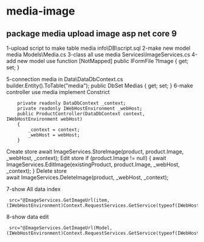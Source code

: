 # media-image
package media upload image asp net core 9
---------------------------------------------------------------------

1-upload script to make table media info\DB\script.sql
2-make new model media  Models\Media.cs
3-class all use media Services\ImageServices.cs
4-add new model use function 
        [NotMapped]
        public IFormFile ?Image { get; set; }
        
5-connection media in  Data\DataDbContext.cs
       builder.Entity<Media>().ToTable("media");
       public DbSet<Media> Medias { get; set; }
6-make controller use media 
    implement  Constrict
    
        private readonly DataDbContext _context;
        private readonly IWebHostEnvironment _webHost;
        public ProductController(DataDbContext context, IWebHostEnvironment webHost)
        {
            _context = context;
            _webHost = webHost;
        }    
        
Create store
    await ImageServices.StoreImage(product, product.Image, _webHost, _context);
Edit store
    if (product.Image != null)
    {
        await ImageServices.EditImage(existingProduct, product.Image, _webHost, _context);
    }
Delete store    
    await ImageServices.DeleteImage(product, _webHost, _context);
    
7-show All data index 

     src="@ImageServices.GetImageUrl(item, (IWebHostEnvironment)Context.RequestServices.GetService(typeof(IWebHostEnvironment)))" 
     
     
8-show data edit

     src="@ImageServices.GetImageUrl(Model, (IWebHostEnvironment)Context.RequestServices.GetService(typeof(IWebHostEnvironment)))"

